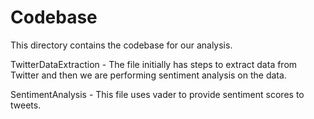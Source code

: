 # Codebase

This directory contains the codebase for our analysis.

TwitterDataExtraction - The file initially has steps to extract data from Twitter and then we are performing sentiment analysis on the data.

SentimentAnalysis - This file uses vader to provide sentiment scores to tweets.

